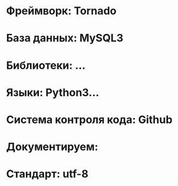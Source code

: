 # Фреймворк: Tornado
# База данных: MySQL3
# Библиотеки: ...
# Языки: Python3...
# Система контроля кода: Github
# Документируем:
# Стандарт: utf-8

